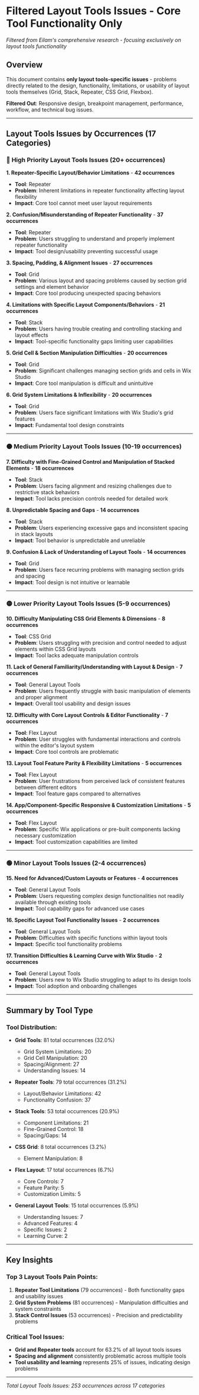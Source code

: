 # Filtered Layout Tools Issues - Core Tool Functionality Only

*Filtered from Eilam's comprehensive research - focusing exclusively on layout tools functionality*

## Overview
This document contains **only layout tools-specific issues** - problems directly related to the design, functionality, limitations, or usability of layout tools themselves (Grid, Stack, Repeater, CSS Grid, Flexbox).

**Filtered Out**: Responsive design, breakpoint management, performance, workflow, and technical bug issues.

---

## Layout Tools Issues by Occurrences (17 Categories)

### 🔴 **High Priority Layout Tools Issues (20+ occurrences)**

**1. Repeater-Specific Layout/Behavior Limitations** - **42 occurrences**
- **Tool**: Repeater
- **Problem**: Inherent limitations in repeater functionality affecting layout flexibility
- **Impact**: Core tool cannot meet user layout requirements

**2. Confusion/Misunderstanding of Repeater Functionality** - **37 occurrences**  
- **Tool**: Repeater
- **Problem**: Users struggling to understand and properly implement repeater functionality
- **Impact**: Tool design/usability preventing successful usage

**3. Spacing, Padding, & Alignment Issues** - **27 occurrences**
- **Tool**: Grid  
- **Problem**: Various layout and spacing problems caused by section grid settings and element behavior
- **Impact**: Core tool producing unexpected spacing behaviors

**4. Limitations with Specific Layout Components/Behaviors** - **21 occurrences**
- **Tool**: Stack
- **Problem**: Users having trouble creating and controlling stacking and layout effects
- **Impact**: Tool-specific functionality gaps limiting user capabilities

**5. Grid Cell & Section Manipulation Difficulties** - **20 occurrences**
- **Tool**: Grid
- **Problem**: Significant challenges managing section grids and cells in Wix Studio  
- **Impact**: Core tool manipulation is difficult and unintuitive

**6. Grid System Limitations & Inflexibility** - **20 occurrences**
- **Tool**: Grid
- **Problem**: Users face significant limitations with Wix Studio's grid features
- **Impact**: Fundamental tool design constraints

---

### 🟠 **Medium Priority Layout Tools Issues (10-19 occurrences)**

**7. Difficulty with Fine-Grained Control and Manipulation of Stacked Elements** - **18 occurrences**
- **Tool**: Stack
- **Problem**: Users facing alignment and resizing challenges due to restrictive stack behaviors
- **Impact**: Tool lacks precision controls needed for detailed work

**8. Unpredictable Spacing and Gaps** - **14 occurrences**
- **Tool**: Stack  
- **Problem**: Users experiencing excessive gaps and inconsistent spacing in stack layouts
- **Impact**: Tool behavior is unpredictable and unreliable

**9. Confusion & Lack of Understanding of Layout Tools** - **14 occurrences**
- **Tool**: Grid
- **Problem**: Users face recurring problems with managing section grids and spacing
- **Impact**: Tool design is not intuitive or learnable

---

### 🟡 **Lower Priority Layout Tools Issues (5-9 occurrences)**

**10. Difficulty Manipulating CSS Grid Elements & Dimensions** - **8 occurrences**
- **Tool**: CSS Grid
- **Problem**: Users struggling with precision and control needed to adjust elements within CSS Grid layouts
- **Impact**: Tool lacks adequate manipulation controls

**11. Lack of General Familiarity/Understanding with Layout & Design** - **7 occurrences**
- **Tool**: General Layout Tools  
- **Problem**: Users frequently struggle with basic manipulation of elements and proper alignment
- **Impact**: Overall tool usability and design issues

**12. Difficulty with Core Layout Controls & Editor Functionality** - **7 occurrences**
- **Tool**: Flex Layout
- **Problem**: User struggles with fundamental interactions and controls within the editor's layout system
- **Impact**: Core tool controls are problematic

**13. Layout Tool Feature Parity & Flexibility Limitations** - **5 occurrences**
- **Tool**: Flex Layout
- **Problem**: User frustrations from perceived lack of consistent features between different editors
- **Impact**: Tool feature gaps compared to alternatives

**14. App/Component-Specific Responsive & Customization Limitations** - **5 occurrences**
- **Tool**: Flex Layout  
- **Problem**: Specific Wix applications or pre-built components lacking necessary customization
- **Impact**: Tool customization capabilities are limited

---

### 🟢 **Minor Layout Tools Issues (2-4 occurrences)**

**15. Need for Advanced/Custom Layouts or Features** - **4 occurrences**
- **Tool**: General Layout Tools
- **Problem**: Users requesting complex design functionalities not readily available through existing tools
- **Impact**: Tool capability gaps for advanced use cases

**16. Specific Layout Tool Functionality Issues** - **2 occurrences**  
- **Tool**: General Layout Tools
- **Problem**: Difficulties with specific functions within layout tools
- **Impact**: Specific tool functionality problems

**17. Transition Difficulties & Learning Curve with Wix Studio** - **2 occurrences**
- **Tool**: General Layout Tools
- **Problem**: Users new to Wix Studio struggling to adapt to its design tools  
- **Impact**: Tool adoption and onboarding challenges

---

## Summary by Tool Type

### Tool Distribution:
- **Grid Tools**: 81 total occurrences (32.0%)
  - Grid System Limitations: 20
  - Grid Cell Manipulation: 20  
  - Spacing/Alignment: 27
  - Understanding Issues: 14

- **Repeater Tools**: 79 total occurrences (31.2%)
  - Layout/Behavior Limitations: 42
  - Functionality Confusion: 37

- **Stack Tools**: 53 total occurrences (20.9%)
  - Component Limitations: 21
  - Fine-Grained Control: 18
  - Spacing/Gaps: 14

- **CSS Grid**: 8 total occurrences (3.2%)
  - Element Manipulation: 8

- **Flex Layout**: 17 total occurrences (6.7%)
  - Core Controls: 7
  - Feature Parity: 5
  - Customization Limits: 5

- **General Layout Tools**: 15 total occurrences (5.9%)
  - Understanding Issues: 7
  - Advanced Features: 4
  - Specific Issues: 2
  - Learning Curve: 2

---

## Key Insights

### Top 3 Layout Tools Pain Points:
1. **Repeater Tool Limitations** (79 occurrences) - Both functionality gaps and usability issues
2. **Grid System Problems** (81 occurrences) - Manipulation difficulties and system constraints  
3. **Stack Control Issues** (53 occurrences) - Precision and predictability problems

### Critical Tool Issues:
- **Grid and Repeater tools** account for 63.2% of all layout tools issues
- **Spacing and alignment** consistently problematic across multiple tools
- **Tool usability and learning** represents 25% of issues, indicating design problems

---

*Total Layout Tools Issues: 253 occurrences across 17 categories* 
